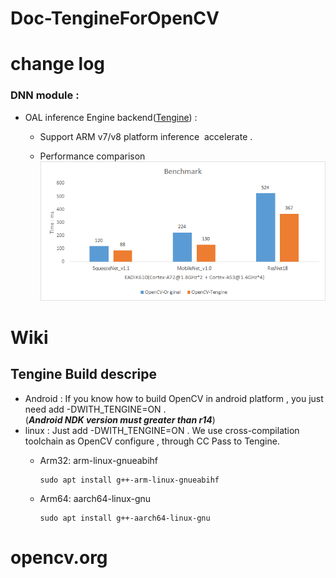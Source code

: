 # Doc-TengineForOpenCV

# change log
### DNN module :

* OAL inference Engine backend([Tengine](https://github.com/OAID/Tengine)) : 
    - Support ARM v7/v8 platform inference  accelerate . 

    -  Performance comparison 
![image](https://github.com/liqi-c/Doc-TengineForOpenCV/blob/master/data/performance.png)

# Wiki 
## Tengine Build descripe   
* Android : 
    If  you know how to build OpenCV in android platform , you just need add -DWITH_TENGINE=ON .   
     (***Android NDK version must greater than r14***)
* linux :
    Just add -DWITH_TENGINE=ON . We use cross-compilation toolchain as OpenCV configure , through CC Pass to Tengine. 
    * Arm32:  arm-linux-gnueabihf
       ```
       sudo apt install g++-arm-linux-gnueabihf
       ```
       
    * Arm64:  aarch64-linux-gnu
        ```
        sudo apt install g++-aarch64-linux-gnu 
        ```
    
# opencv.org 


